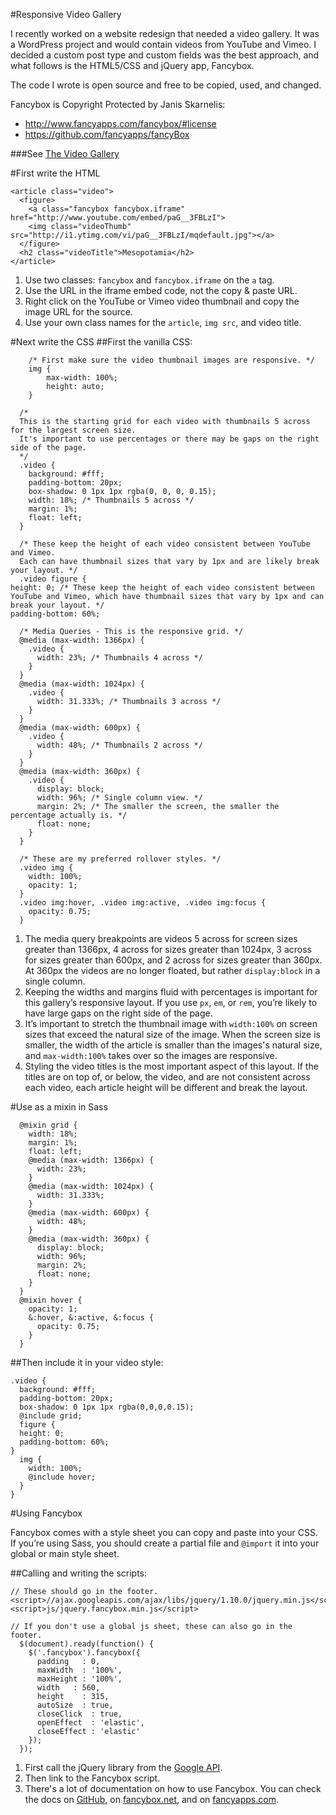 #Responsive Video Gallery

I recently worked on a website redesign that needed a video gallery. It was a WordPress project and would contain videos from YouTube and Vimeo. I decided a custom post type and custom fields was the best approach, and what follows is the HTML5/CSS and jQuery app, Fancybox.

The code I wrote is open source and free to be copied, used, and changed.

Fancybox is Copyright Protected by Janis Skarnelis:

+ http://www.fancyapps.com/fancybox/#license
+ https://github.com/fancyapps/fancyBox

###See <a href="http://responsivevideogallery.com" target="_blank">The Video Gallery</a>

#First write the HTML

	<article class="video">
	  <figure>
	    <a class="fancybox fancybox.iframe" href="http://www.youtube.com/embed/paG__3FBLzI">
	    <img class="videoThumb" src="http://i1.ytimg.com/vi/paG__3FBLzI/mqdefault.jpg"></a>
	  </figure>
	  <h2 class="videoTitle">Mesopotamia</h2>
	</article>

1. Use two classes: `fancybox` and `fancybox.iframe` on the `a` tag.
2. Use the URL in the iframe embed code, not the copy & paste URL.
3. Right click on the YouTube or Vimeo video thumbnail and copy the image URL for the source.
4. Use your own class names for the `article`, `img src`, and video title.

#Next write the CSS
##First the vanilla CSS:

		/* First make sure the video thumbnail images are responsive. */
		img {
			max-width: 100%;
			height: auto;
		}

	  /* 
	  This is the starting grid for each video with thumbnails 5 across for the largest screen size.
	  It's important to use percentages or there may be gaps on the right side of the page. 
	  */
	  .video {
	    background: #fff;
	    padding-bottom: 20px;
	    box-shadow: 0 1px 1px rgba(0, 0, 0, 0.15);
	    width: 18%; /* Thumbnails 5 across */
	    margin: 1%;
	    float: left;
	  }

	  /* These keep the height of each video consistent between YouTube and Vimeo. 
	  Each can have thumbnail sizes that vary by 1px and are likely break your layout. */
	  .video figure {
    height: 0; /* These keep the height of each video consistent between YouTube and Vimeo, which have thumbnail sizes that vary by 1px and can break your layout. */
    padding-bottom: 60%;
	  
	  /* Media Queries - This is the responsive grid. */
	  @media (max-width: 1366px) {
	    .video {
	      width: 23%; /* Thumbnails 4 across */
	    }
	  }
	  @media (max-width: 1024px) {
	    .video {
	      width: 31.333%; /* Thumbnails 3 across */
	    }
	  }
	  @media (max-width: 600px) {
	    .video {
	      width: 48%; /* Thumbnails 2 across */
	    }
	  }
	  @media (max-width: 360px) {
	    .video {
	      display: block;
	      width: 96%; /* Single column view. */
	      margin: 2%; /* The smaller the screen, the smaller the percentage actually is. */
	      float: none;
	    }
	  }

	  /* These are my preferred rollover styles. */
	  .video img {
	    width: 100%;
	    opacity: 1;
	  }
	  .video img:hover, .video img:active, .video img:focus {
	    opacity: 0.75;
	  }

1. The media query breakpoints are videos 5 across for screen sizes greater than 1366px, 4 across for sizes greater than 1024px, 3 across for sizes greater than 600px, and 2 across for sizes greater than 360px. At 360px the videos are no longer floated, but rather `display:block` in a single column.
2. Keeping the widths and margins fluid with percentages is important for this gallery’s responsive layout. If you use `px`, `em`, or `rem`, you’re likely to have large gaps on the right side of the page.
3. It’s important to stretch the thumbnail image with `width:100%` on screen sizes that exceed the natural size of the image. When the screen size is smaller, the width of the article is smaller than the images's natural size, and `max-width:100%` takes over so the images are responsive.
4. Styling the video titles is the most important aspect of this layout. If the titles are on top of, or below, the video, and are not consistent across each video, each article height will be different and break the layout.

#Use as a mixin in Sass

	  @mixin grid {
	    width: 18%;
	    margin: 1%;
	    float: left;
	    @media (max-width: 1366px) {
	      width: 23%;
	    }
	    @media (max-width: 1024px) {
	      width: 31.333%;
	    }
	    @media (max-width: 600px) {
	      width: 48%;
	    }
	    @media (max-width: 360px) {
	      display: block;
	      width: 96%;
	      margin: 2%;
	      float: none;
	    }
	  }
	  @mixin hover {
	    opacity: 1;
	    &:hover, &:active, &:focus {
	      opacity: 0.75;
	    }
	  }

##Then include it in your video style:

	.video {
	  background: #fff;
	  padding-bottom: 20px;
	  box-shadow: 0 1px 1px rgba(0,0,0,0.15);
	  @include grid;
	  figure {
      height: 0;
      padding-bottom: 60%;
    }
	  img {
	    width: 100%;
	    @include hover;
	  }
	}

#Using Fancybox

Fancybox comes with a style sheet you can copy and paste into your CSS. If you’re using Sass, you should create a partial file and `@import` it into your global or main style sheet.

##Calling and writing the scripts:

	// These should go in the footer.
	<script>//ajax.googleapis.com/ajax/libs/jquery/1.10.0/jquery.min.js</script>
	<script>js/jquery.fancybox.min.js</script>

	// If you don't use a global js sheet, these can also go in the footer.
	  $(document).ready(function() {
	    $('.fancybox').fancybox({
	      padding   : 0,
	      maxWidth  : '100%',
	      maxHeight : '100%',
	      width   : 560,
	      height    : 315,
	      autoSize  : true,
	      closeClick  : true,
	      openEffect  : 'elastic',
	      closeEffect : 'elastic'
	    });
	  });

1. First call the jQuery library from the <a href="https://developers.google.com/speed/libraries/devguide#jquery" target="_blank">Google API</a>.
2. Then link to the Fancybox script.
3. There's a lot of documentation on how to use Fancybox. You can check the docs on <a href="https://github.com/fancyapps/fancyBox" target="_blank">GitHub</a>, on <a href="http://fancybox.net/" target="_blank">fancybox.net</a>, and on <a href="http://fancyapps.com/fancybox/" target="_blank">fancyapps.com</a>.